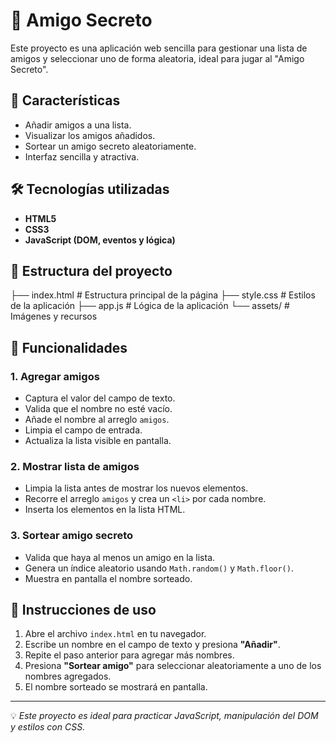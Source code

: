 # 🎁 Amigo Secreto

Este proyecto es una aplicación web sencilla para gestionar una lista de amigos y seleccionar uno de forma aleatoria, ideal para jugar al "Amigo Secreto".

## 📌 Características
- Añadir amigos a una lista.
- Visualizar los amigos añadidos.
- Sortear un amigo secreto aleatoriamente.
- Interfaz sencilla y atractiva.

## 🛠 Tecnologías utilizadas
- **HTML5**
- **CSS3**
- **JavaScript (DOM, eventos y lógica)**

## 📂 Estructura del proyecto
├── index.html # Estructura principal de la página
├── style.css # Estilos de la aplicación
├── app.js # Lógica de la aplicación
└── assets/ # Imágenes y recursos


## 🚀 Funcionalidades

### 1. Agregar amigos
- Captura el valor del campo de texto.
- Valida que el nombre no esté vacío.
- Añade el nombre al arreglo `amigos`.
- Limpia el campo de entrada.
- Actualiza la lista visible en pantalla.

### 2. Mostrar lista de amigos
- Limpia la lista antes de mostrar los nuevos elementos.
- Recorre el arreglo `amigos` y crea un `<li>` por cada nombre.
- Inserta los elementos en la lista HTML.

### 3. Sortear amigo secreto
- Valida que haya al menos un amigo en la lista.
- Genera un índice aleatorio usando `Math.random()` y `Math.floor()`.
- Muestra en pantalla el nombre sorteado.


## 📖 Instrucciones de uso
1. Abre el archivo `index.html` en tu navegador.
2. Escribe un nombre en el campo de texto y presiona **"Añadir"**.
3. Repite el paso anterior para agregar más nombres.
4. Presiona **"Sortear amigo"** para seleccionar aleatoriamente a uno de los nombres agregados.
5. El nombre sorteado se mostrará en pantalla.



---
💡 *Este proyecto es ideal para practicar JavaScript, manipulación del DOM y estilos con CSS.*

